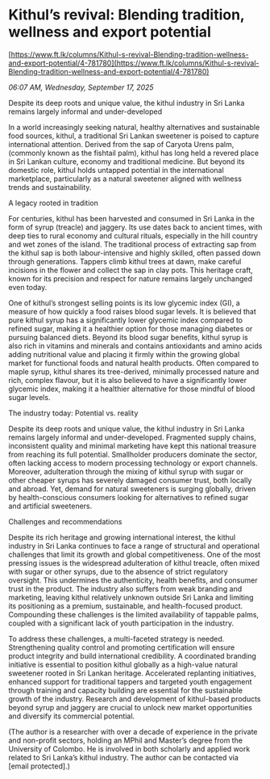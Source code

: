 # Kithul’s revival: Blending tradition, wellness and export potential

[https://www.ft.lk/columns/Kithul-s-revival-Blending-tradition-wellness-and-export-potential/4-781780](https://www.ft.lk/columns/Kithul-s-revival-Blending-tradition-wellness-and-export-potential/4-781780)

*06:07 AM, Wednesday, September 17, 2025*

Despite its deep roots and unique value, the kithul industry in Sri Lanka remains largely informal and under-developed

In a world increasingly seeking natural, healthy alternatives and sustainable food sources, kithul, a traditional Sri Lankan sweetener is poised to capture international attention. Derived from the sap of Caryota Urens palm, (commonly known as the fishtail palm), kithul has long held a revered place in Sri Lankan culture, economy and traditional medicine. But beyond its domestic role, kithul holds untapped potential in the international marketplace, particularly as a natural sweetener aligned with wellness trends and sustainability.

A legacy rooted in tradition

For centuries, kithul has been harvested and consumed in Sri Lanka in the form of syrup (treacle) and jaggery. Its use dates back to ancient times, with deep ties to rural economy and cultural rituals, especially in the hill country and wet zones of the island. The traditional process of extracting sap from the kithul sap is both labour-intensive and highly skilled, often passed down through generations. Tappers climb kithul trees at dawn, make careful incisions in the flower and collect the sap in clay pots. This heritage craft, known for its precision and respect for nature remains largely unchanged even today.

One of kithul’s strongest selling points is its low glycemic index (GI), a measure of how quickly a food raises blood sugar levels. It is believed that pure kithul syrup has a significantly lower glycemic index compared to refined sugar, making it a healthier option for those managing diabetes or pursuing balanced diets. Beyond its blood sugar benefits, kithul syrup is also rich in vitamins and minerals and contains antioxidants and amino acids adding nutritional value and placing it firmly within the growing global market for functional foods and natural health products. Often compared to maple syrup, kithul shares its tree-derived, minimally processed nature and rich, complex flavour, but it is also believed to have a significantly lower glycemic index, making it a healthier alternative for those mindful of blood sugar levels.

The industry today: Potential vs. reality

Despite its deep roots and unique value, the kithul industry in Sri Lanka remains largely informal and under-developed. Fragmented supply chains, inconsistent quality and minimal marketing have kept this national treasure from reaching its full potential. Smallholder producers dominate the sector, often lacking access to modern processing technology or export channels. Moreover, adulteration through the mixing of kithul syrup with sugar or other cheaper syrups has severely damaged consumer trust, both locally and abroad. Yet, demand for natural sweeteners is surging globally, driven by health-conscious consumers looking for alternatives to refined sugar and artificial sweeteners.

Challenges and recommendations

Despite its rich heritage and growing international interest, the kithul industry in Sri Lanka continues to face a range of structural and operational challenges that limit its growth and global competitiveness. One of the most pressing issues is the widespread adulteration of kithul treacle, often mixed with sugar or other syrups, due to the absence of strict regulatory oversight. This undermines the authenticity, health benefits, and consumer trust in the product. The industry also suffers from weak branding and marketing, leaving kithul relatively unknown outside Sri Lanka and limiting its positioning as a premium, sustainable, and health-focused product. Compounding these challenges is the limited availability of tappable palms, coupled with a significant lack of youth participation in the industry.

To address these challenges, a multi-faceted strategy is needed. Strengthening quality control and promoting certification will ensure product integrity and build international credibility. A coordinated branding initiative is essential to position kithul globally as a high-value natural sweetener rooted in Sri Lankan heritage. Accelerated replanting initiatives, enhanced support for traditional tappers and targeted youth engagement through training and capacity building are essential for the sustainable growth of the industry. Research and development of kithul-based products beyond syrup and jaggery are crucial to unlock new market opportunities and diversify its commercial potential.

(The author is a researcher with over a decade of experience in the private and non-profit sectors, holding an MPhil and Master’s degree from the University of Colombo. He is involved in both scholarly and applied work related to Sri Lanka’s kithul industry. The author can be contacted via [email protected].)


